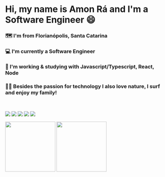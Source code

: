 <h1>Hi, my name is Amon Rá and I'm a Software Engineer 😄</h1>

<h3>🗺️ I'm from Florianópolis, Santa Catarina</h3>
<h3>💻 I'm currently a Software Engineer</h3>
<h3>📱 I'm working & studying with Javascript/Typescript, React, Node</h3>
<h3>🏄‍♂️ Besides the passion for technology I also love nature, I surf and enjoy my family!</h3>

<br><br>
<img src="https://img.shields.io/badge/HTML5-E34F26?style=for-the-badge&logo=html5&logoColor=white"></img>
<img src="https://img.shields.io/badge/CSS3-1572B6?style=for-the-badge&logo=css3&logoColor=white"></img>
<img src="https://img.shields.io/badge/JavaScript-F7DF1E?style=for-the-badge&logo=javascript&logoColor=black"></img>
<img src="https://img.shields.io/badge/TypeScript-007ACC?style=for-the-badge&logo=typescript&logoColor=white"></img>
<img src="https://img.shields.io/badge/React-20232A?style=for-the-badge&logo=react&logoColor=61DAFB"></img>

<div align="left">
  <img height="160em" src="https://github-readme-stats-git-masterrstaa-rickstaa.vercel.app/api?username=amonradev&count_private=true&show_icons=true&theme=tokyonight&include_all_commits=true"/>
  <img height="160em" src="https://github-readme-stats-git-masterrstaa-rickstaa.vercel.app/api/top-langs/?username=amonradev&count_private=false&layout=compact&langs_count=7&theme=tokyonight&include_all_commits=false"/>
</div>

